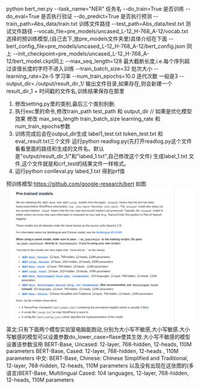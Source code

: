 python bert_ner.py
--task_name="NER" 任务名
--do_train=True 是否训练
--do_eval=True 是否执行验证
--do_predict=True 是否执行预测
--train_path=Abs_data/train.txt 训练文件路径
--test_path=Abs_data/test.txt 测试文件路径
--vocab_file=pre_models/uncased_L-12_H-768_A-12/vocab.txt 选择的预训练模型,(自己去下,放pre_models文件夹里)具体介绍在下面
--bert_config_file=pre_models/uncased_L-12_H-768_A-12/bert_config.json 同上
--init_checkpoint=pre_models/uncased_L-12_H-768_A-12/bert_model.ckpt同上
--max_seq_length=128 最大截断长度,i.e.每个序列超过该值长度的字符不进入训练
--train_batch_size=32 批次大小
--learning_rate=2e-5 学习率
--num_train_epochs=10.0 迭代次数 一般是3
--output_dir=./output/result_dir_1/ 输出文件目录,如果存在,则会新建一个result_dir_1 + 时间戳的文件名,训练结果保存在那里


1. 修改setting.py里的类别,最后三个类别别删.
2. 执行exc里的命令,修改train_path test_path 和 output_dir  // 如果是优化模型效果 修改 max_seq_length train_batch_size learning_rate 和num_train_epochs参数
3. 训练完成后会在output_dir生成 label1_test.txt token_test.txt 和 eval_result.txt三个文件
  运行python readlog.py(先打开readlog.py这个文件看看里面的路径和生成的文件名。默认是"output/result_dir_1/"和"labed_1.txt",自己修改这个文件) 生成label_1.txt 文件,这个文件就是和crf_test的结果文件一样格式。
4. 运行python conlleval.py labed_1.txt 得到prf值


预训练模型:https://github.com/google-research/bert 如图![](premodels.png)
英文:只有下面两个模型实验室电脑能跑动,分别为大小写不敏感,大小写敏感.大小写敏感的模型可以设置参数do_lower_case=flase使其生效.大小写不敏感的模型设置该参数没用
BERT-Base, Uncased: 12-layer, 768-hidden, 12-heads, 110M parameters
BERT-Base, Cased: 12-layer, 768-hidden, 12-heads , 110M parameters
中文:
BERT-Base, Chinese: Chinese Simplified and Traditional, 12-layer, 768-hidden, 12-heads, 110M parameters
以及没有出现在这张图的(多语言)BERT-Base, Multilingual Cased: 104 languages, 12-layer, 768-hidden, 12-heads, 110M parameters


